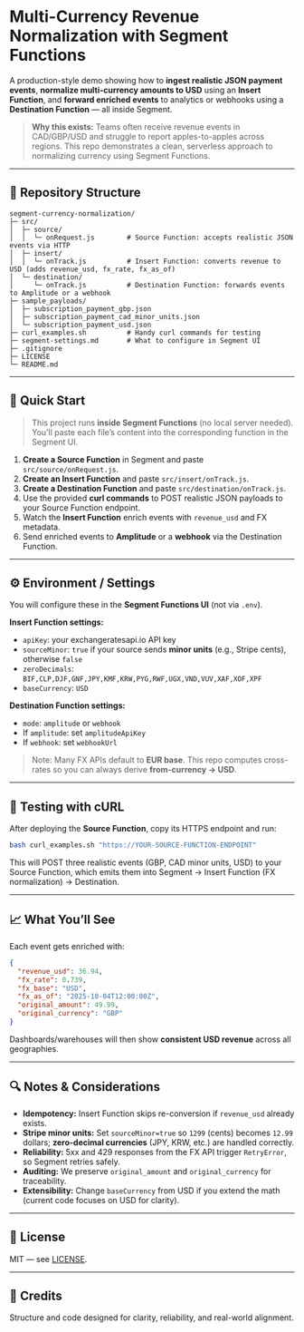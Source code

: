 # Multi-Currency Revenue Normalization with Segment Functions

A production-style demo showing how to **ingest realistic JSON payment events**, **normalize multi-currency amounts to USD** using an **Insert Function**, and **forward enriched events** to analytics or webhooks using a **Destination Function** — all inside Segment.

> **Why this exists:** Teams often receive revenue events in CAD/GBP/USD and struggle to report apples-to-apples across regions. This repo demonstrates a clean, serverless approach to normalizing currency using Segment Functions.

---

## 🧱 Repository Structure

```
segment-currency-normalization/
├─ src/
│  ├─ source/
│  │  └─ onRequest.js        # Source Function: accepts realistic JSON events via HTTP
│  ├─ insert/
│  │  └─ onTrack.js          # Insert Function: converts revenue to USD (adds revenue_usd, fx_rate, fx_as_of)
│  └─ destination/
│     └─ onTrack.js          # Destination Function: forwards events to Amplitude or a webhook
├─ sample_payloads/
│  ├─ subscription_payment_gbp.json
│  ├─ subscription_payment_cad_minor_units.json
│  └─ subscription_payment_usd.json
├─ curl_examples.sh          # Handy curl commands for testing
├─ segment-settings.md       # What to configure in Segment UI
├─ .gitignore
├─ LICENSE
└─ README.md
```

---

## 🚀 Quick Start

> This project runs **inside Segment Functions** (no local server needed). You’ll paste each file’s content into the corresponding function in the Segment UI.

1. **Create a Source Function** in Segment and paste `src/source/onRequest.js`.
2. **Create an Insert Function** and paste `src/insert/onTrack.js`.
3. **Create a Destination Function** and paste `src/destination/onTrack.js`.
4. Use the provided **curl commands** to POST realistic JSON payloads to your Source Function endpoint.
5. Watch the **Insert Function** enrich events with `revenue_usd` and FX metadata.
6. Send enriched events to **Amplitude** or a **webhook** via the Destination Function.

---

## ⚙️ Environment / Settings

You will configure these in the **Segment Functions UI** (not via `.env`).

**Insert Function settings:**
- `apiKey`: your exchangeratesapi.io API key
- `sourceMinor`: `true` if your source sends **minor units** (e.g., Stripe cents), otherwise `false`
- `zeroDecimals`: `BIF,CLP,DJF,GNF,JPY,KMF,KRW,PYG,RWF,UGX,VND,VUV,XAF,XOF,XPF`
- `baseCurrency`: `USD`

**Destination Function settings:**
- `mode`: `amplitude` or `webhook`
- If `amplitude`: set `amplitudeApiKey`
- If `webhook`: set `webhookUrl`

> Note: Many FX APIs default to **EUR base**. This repo computes cross-rates so you can always derive **from-currency → USD**.

---

## 🧪 Testing with cURL

After deploying the **Source Function**, copy its HTTPS endpoint and run:

```bash
bash curl_examples.sh "https://YOUR-SOURCE-FUNCTION-ENDPOINT"
```

This will POST three realistic events (GBP, CAD minor units, USD) to your Source Function, which emits them into Segment → Insert Function (FX normalization) → Destination.

---

## 📈 What You’ll See

Each event gets enriched with:

```json
{
  "revenue_usd": 36.94,
  "fx_rate": 0.739,
  "fx_base": "USD",
  "fx_as_of": "2025-10-04T12:00:00Z",
  "original_amount": 49.99,
  "original_currency": "GBP"
}
```

Dashboards/warehouses will then show **consistent USD revenue** across all geographies.

---

## 🔍 Notes & Considerations

- **Idempotency:** Insert Function skips re-conversion if `revenue_usd` already exists.
- **Stripe minor units:** Set `sourceMinor=true` so `1299` (cents) becomes `12.99` dollars; **zero-decimal currencies** (JPY, KRW, etc.) are handled correctly.
- **Reliability:** 5xx and 429 responses from the FX API trigger `RetryError`, so Segment retries safely.
- **Auditing:** We preserve `original_amount` and `original_currency` for traceability.
- **Extensibility:** Change `baseCurrency` from USD if you extend the math (current code focuses on USD for clarity).

---

## 📄 License

MIT — see [LICENSE](./LICENSE).

---

## 🙌 Credits

 Structure and code designed for clarity, reliability, and real-world alignment.
